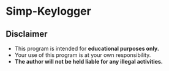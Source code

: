 # Simp-Keylogger

## Disclaimer
- This program is intended for **educational purposes only.**
- Your use of this program is at your own responsibility.
- **The author will not be held liable for any illegal activities.**